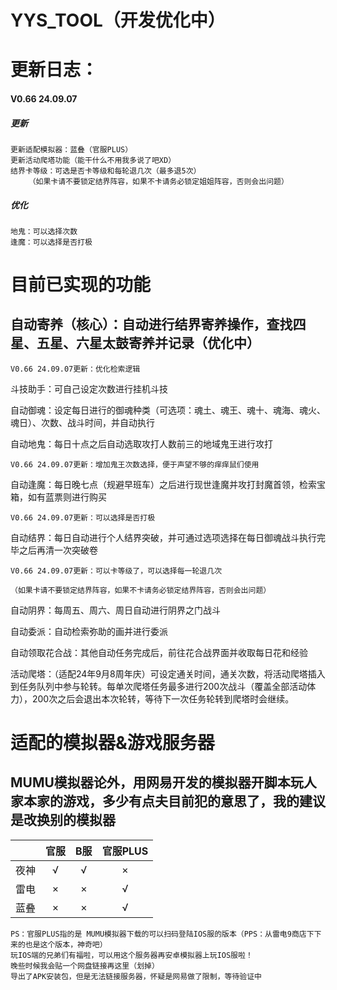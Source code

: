 # YYS_TOOL（开发优化中）

# 更新日志：

#### V0.66 24.09.07

##### 更新
    更新适配模拟器：蓝叠（官服PLUS）
    更新活动爬塔功能（能干什么不用我多说了吧XD）
    结界卡等级：可选是否卡等级和每轮退几次（最多退5次）
        （如果卡请不要锁定结界阵容，如果不卡请务必锁定姐姐阵容，否则会出问题）
    
##### 优化
    地鬼：可以选择次数
    逢魔：可以选择是否打极

# 目前已实现的功能


## 自动寄养（核心）：自动进行结界寄养操作，查找四星、五星、六星太鼓寄养并记录（优化中）
    
    V0.66 24.09.07更新：优化检索逻辑

斗技助手：可自己设定次数进行挂机斗技

自动御魂：设定每日进行的御魂种类（可选项：魂土、魂王、魂十、魂海、魂火、魂日）、次数、战斗时间，并自动执行

自动地鬼：每日十点之后自动选取攻打人数前三的地域鬼王进行攻打

    V0.66 24.09.07更新：增加鬼王次数选择，便于声望不够的痒痒鼠们使用

自动逢魔：每日晚七点（规避早班车）之后进行现世逢魔并攻打封魔首领，检索宝箱，如有蓝票则进行购买

    V0.66 24.09.07更新：可以选择是否打极

自动结界：每日自动进行个人结界突破，并可通过选项选择在每日御魂战斗执行完毕之后再清一次突破卷

    V0.66 24.09.07更新：可以卡等级了，可以选择每一轮退几次
    
    （如果卡请不要锁定结界阵容，如果不卡请务必锁定结界阵容，否则会出问题）

自动阴界：每周五、周六、周日自动进行阴界之门战斗

自动委派：自动检索弥助的画并进行委派

自动领取花合战：其他自动任务完成后，前往花合战界面并收取每日花和经验

活动爬塔：（适配24年9月8周年庆）可设定通关时间，通关次数，将活动爬塔插入到任务队列中参与轮转。每单次爬塔任务最多进行200次战斗（覆盖全部活动体力），200次之后会退出本次轮转，等待下一次任务轮转到爬塔时会继续。



# 适配的模拟器&游戏服务器



## MUMU模拟器论外，用网易开发的模拟器开脚本玩人家本家的游戏，多少有点夫目前犯的意思了，我的建议是改换别的模拟器


|  | 官服 |	B服 |   官服PLUS |   
|:--------| :---------:|:--------:| :------:|
| 夜神 | √ |√| ×|
| 雷电 | × |×| √|
| 蓝叠 | × |×| √|

    PS：官服PLUS指的是 MUMU模拟器下载的可以扫码登陆IOS服的版本（PPS：从雷电9商店下下来的也是这个版本，神奇吧）
    玩IOS端的兄弟们有福啦，可以用这个服务器再安卓模拟器上玩IOS服啦！
    晚些时候我会贴一个网盘链接再这里（划掉）
    导出了APK安装包，但是无法链接服务器，怀疑是网易做了限制，等待验证中







